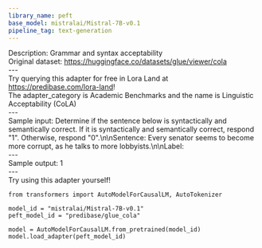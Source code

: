 ```yaml
---
library_name: peft
base_model: mistralai/Mistral-7B-v0.1
pipeline_tag: text-generation
---
```

Description: Grammar and syntax acceptability\
Original dataset: https://huggingface.co/datasets/glue/viewer/cola \
---\
Try querying this adapter for free in Lora Land at https://predibase.com/lora-land! \
The adapter_category is Academic Benchmarks and the name is Linguistic Acceptability (CoLA)\
---\
Sample input: Determine if the sentence below is syntactically and semantically correct. If it is syntactically and semantically correct, respond "1". Otherwise, respond "0".\n\nSentence: Every senator seems to become more corrupt, as he talks to more lobbyists.\n\nLabel: \
---\
Sample output: 1\
---\
Try using this adapter yourself!
```
from transformers import AutoModelForCausalLM, AutoTokenizer

model_id = "mistralai/Mistral-7B-v0.1"
peft_model_id = "predibase/glue_cola"

model = AutoModelForCausalLM.from_pretrained(model_id)
model.load_adapter(peft_model_id)
```